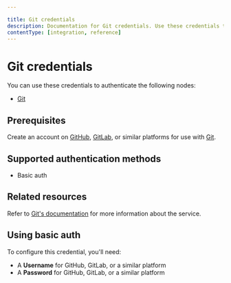 ```yaml
---

title: Git credentials
description: Documentation for Git credentials. Use these credentials to authenticate Git in n8n, a workflow automation platform.
contentType: [integration, reference]
---
```


# Git credentials

You can use these credentials to authenticate the following nodes:

- [Git](/integrations/builtin/core-nodes/n8n-nodes-base.git.md)

## Prerequisites

Create an account on [GitHub](https://github.com), [GitLab](https://about.gitlab.com/), or similar platforms for use with [Git](https://git-scm.com).

## Supported authentication methods

- Basic auth

## Related resources

Refer to [Git's documentation](https://git-scm.com/doc) for more information about the service.

## Using basic auth

To configure this credential, you'll need:

- A **Username** for GitHub, GitLab, or a similar platform
- A **Password** for GitHub, GitLab, or a similar platform

